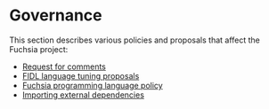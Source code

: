 # Governance

This section describes various policies and proposals that affect the Fuchsia
project:

* [Request for comments](/docs/contribute/governance/rfcs/0001_rfc_process.md)
* [FIDL language tuning proposals](/docs/contribute/governance/fidl/README.md)
* [Fuchsia programming language policy](/docs/contribute/governance/policy/programming_languages.md)
* [Importing external dependencies](/docs/contribute/governance/policy/external_dependencies.md)

